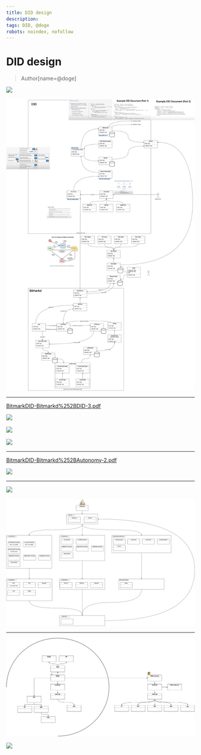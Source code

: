 ```yaml
---
title: DID design
description: 
tags: DID, @doge 
robots: noindex, nofollow
---
```


# DID design

> Author[name=@doge]

![](https://hackmd.io/_uploads/By_mot7K_.png)


![](https://raw.githubusercontent.com/awesome-doge/picgo/main/BitmarkDID-3.png)

---

[BitmarkDID-Bitmarkd%252BDID-3.pdf](https://raw.githubusercontent.com/awesome-doge/picgo/main/BitmarkDID-Bitmarkd%252BDID-3.pdf)

![](https://hackmd.io/_uploads/rkA72Y7KO.png)


![](https://hackmd.io/_uploads/HJtthFmKO.png)

![](https://hackmd.io/_uploads/Sy2pnFXYO.png)


---

[BitmarkDID-Bitmarkd%252BAutonomy-2.pdf](https://raw.githubusercontent.com/awesome-doge/picgo/main/BitmarkDID-Bitmarkd%252BAutonomy-2.pdf)

![](https://hackmd.io/_uploads/HJEoCYXYd.png)


---



![](https://hackmd.io/_uploads/SkGYy5QF_.png)


![](https://raw.githubusercontent.com/awesome-doge/picgo/main/BitmarkDID-Autonomy%2BController.png)

---

![](https://raw.githubusercontent.com/awesome-doge/picgo/main/BitmarkDID-Autonomy%2Bwalletconnect.png)

![](https://hackmd.io/_uploads/HkIvPj7K_.png)
